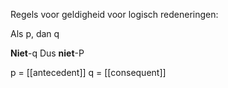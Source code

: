 Regels voor geldigheid voor logisch redeneringen:

Als p, dan q

**Niet**-q
Dus **niet**-P

p = [[antecedent]]
q = [[consequent]]
